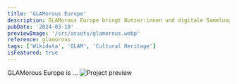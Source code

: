 ```yaml
---
title: 'GLAMorous Europe'
description: GLAMorous Europe bringt Nutzer:innen und digitale Sammlungen von europäischen GLAM-Institutionen (Galleries, Libraries, Archives & Museums) auf künstlerisch-kreative Weise zusammen.
pubDate: '2024-03-10'
previewImage: '/src/assets/glamorous.webp'
reference: glamorous
tags: ['Wikidata', 'GLAM', 'Cultural Heritage']
isFeatured: true
---
```


GLAMorous Europe is ...
![Project preview](/glamorous.webp)
